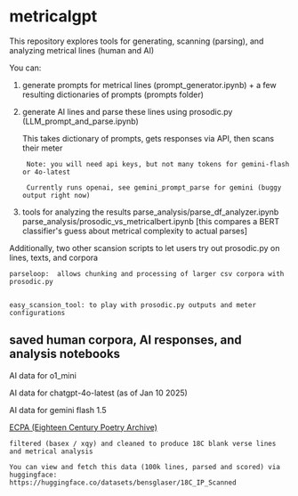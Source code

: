 # metricalgpt

This repository explores tools for generating, scanning (parsing), and analyzing metrical lines (human and AI) 

You can:

1) generate prompts for metrical lines (prompt_generator.ipynb) + a few resulting dictionaries of prompts (prompts folder)

2) generate AI lines and parse these lines using prosodic.py (LLM_prompt_and_parse.ipynb)
   
   This takes dictionary of prompts, gets responses via API, then scans their meter

        Note: you will need api keys, but not many tokens for gemini-flash or 4o-latest
        
        Currently runs openai, see gemini_prompt_parse for gemini (buggy output right now)

3) tools for analyzing the results 
    parse_analysis/parse_df_analyzer.ipynb
    parse_analysis/prosodic_vs_metricalbert.ipynb [this compares a BERT classifier's guess about metrical complexity to actual parses]

Additionally, two other scansion scripts to let users try out prosodic.py on lines, texts, and corpora


    parseloop:  allows chunking and processing of larger csv corpora with prosodic.py


    easy_scansion_tool: to play with prosodic.py outputs and meter configurations 



## saved human corpora,  AI responses, and  analysis notebooks

AI data for o1_mini 

AI data for chatgpt-4o-latest (as of Jan 10 2025) 

AI data for gemini flash 1.5

[ECPA (Eighteen Century Poetry Archive)](https://www.eighteenthcenturypoetry.org/)

    filtered (basex / xqy) and cleaned to produce 18C blank verse lines and metrical analysis

    You can view and fetch this data (100k lines, parsed and scored) via huggingface: 
    https://huggingface.co/datasets/bensglaser/18C_IP_Scanned

       





